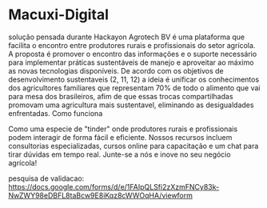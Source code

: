 # Macuxi-Digital
solução pensada durante Hackayon Agrotech BV
é uma plataforma que facilita o encontro entre produtores rurais e profissionais do setor agrícola. A proposta é promover o encontro das informações e o suporte necessário para implementar práticas sustentáveis de manejo e aproveitar ao máximo as novas tecnologias disponíveis.
De acordo com os objetivos de desenvolvimento sustentaveis (2, 11, 12) a ideia é unificar os conhecimentos dos agricultores familiares que representam 70% de todo o alimento que vai para mesa dos brasileiros, afim de que essas trocas compartilhadas promovam uma agricultura mais sustentavel, eliminando as desigualdades enfrentadas.
Como funciona

Como uma especie de "tinder" onde produtores rurais e profissionais podem interagir de forma fácil e eficiente. Nossos recursos incluem consultorias especializadas, cursos online para capacitação e um chat para tirar dúvidas em tempo real. Junte-se a nós e inove no seu negócio agrícola!

pesquisa de validacao:
https://docs.google.com/forms/d/e/1FAIpQLSfi2zXzmFNCy83k-NwZWY98eDBFL8taBcw9E8iKqz8cWWOqHA/viewform
